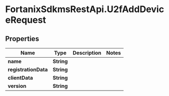# FortanixSdkmsRestApi.U2fAddDeviceRequest

## Properties
Name | Type | Description | Notes
------------ | ------------- | ------------- | -------------
**name** | **String** |  | 
**registrationData** | **String** |  | 
**clientData** | **String** |  | 
**version** | **String** |  | 



